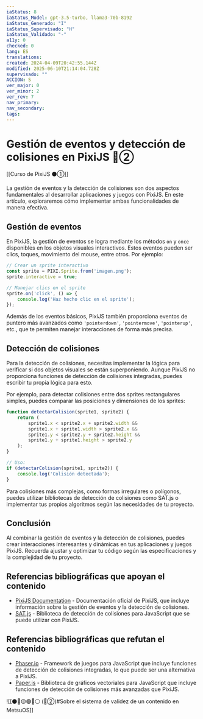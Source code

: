 ```yaml
---
iaStatus: 8
iaStatus_Model: gpt-3.5-turbo, llama3-70b-8192
iaStatus_Generado: "I"
iaStatus_Supervisado: "H"
iaStatus_Validado: "-"
a11y: 0
checked: 0
lang: ES
translations: 
created: 2024-04-09T20:42:55.144Z
modified: 2025-06-10T21:14:04.728Z
supervisado: ""
ACCION: S
ver_major: 0
ver_minor: 2
ver_rev: 7
nav_primary: 
nav_secondary: 
tags:
---
```

# Gestión de eventos y detección de colisiones en PixiJS 🔴②

[[Curso de PixiJS ⚫①]]

La gestión de eventos y la detección de colisiones son dos aspectos fundamentales al desarrollar aplicaciones y juegos con PixiJS. En este artículo, exploraremos cómo implementar ambas funcionalidades de manera efectiva.

## Gestión de eventos

En PixiJS, la gestión de eventos se logra mediante los métodos `on` y `once` disponibles en los objetos visuales interactivos. Estos eventos pueden ser clics, toques, movimiento del mouse, entre otros. Por ejemplo:

```javascript
// Crear un sprite interactivo
const sprite = PIXI.Sprite.from('imagen.png');
sprite.interactive = true;

// Manejar clics en el sprite
sprite.on('click', () => {
    console.log('Haz hecho clic en el sprite');
});
```

Además de los eventos básicos, PixiJS también proporciona eventos de puntero más avanzados como `'pointerdown'`, `'pointermove'`, `'pointerup'`, etc., que te permiten manejar interacciones de forma más precisa.

## Detección de colisiones

Para la detección de colisiones, necesitas implementar la lógica para verificar si dos objetos visuales se están superponiendo. Aunque PixiJS no proporciona funciones de detección de colisiones integradas, puedes escribir tu propia lógica para esto.

Por ejemplo, para detectar colisiones entre dos sprites rectangulares simples, puedes comparar las posiciones y dimensiones de los sprites:

```javascript
function detectarColision(sprite1, sprite2) {
    return (
        sprite1.x < sprite2.x + sprite2.width &&
        sprite1.x + sprite1.width > sprite2.x &&
        sprite1.y < sprite2.y + sprite2.height &&
        sprite1.y + sprite1.height > sprite2.y
    );
}

// Uso:
if (detectarColision(sprite1, sprite2)) {
    console.log('Colisión detectada');
}
```

Para colisiones más complejas, como formas irregulares o polígonos, puedes utilizar bibliotecas de detección de colisiones como SAT.js o implementar tus propios algoritmos según las necesidades de tu proyecto.

## Conclusión

Al combinar la gestión de eventos y la detección de colisiones, puedes crear interacciones interesantes y dinámicas en tus aplicaciones y juegos PixiJS. Recuerda ajustar y optimizar tu código según las especificaciones y la complejidad de tu proyecto.

## Referencias bibliográficas que apoyan el contenido

* [PixiJS Documentation](https://pixijs.download/release/docs/index.html) - Documentación oficial de PixiJS, que incluye información sobre la gestión de eventos y la detección de colisiones.
* [SAT.js](https://github.com/jriecken/sat-js) - Biblioteca de detección de colisiones para JavaScript que se puede utilizar con PixiJS.

## Referencias bibliográficas que refutan el contenido

* [Phaser.io](https://phaser.io/) - Framework de juegos para JavaScript que incluye funciones de detección de colisiones integradas, lo que puede ser una alternativa a PixiJS.
* [Paper.js](http://paperjs.org/) - Biblioteca de gráficos vectoriales para JavaScript que incluye funciones de detección de colisiones más avanzadas que PixiJS.

![[⚫🔴🟡🟢🔵⚪ (🔴②)#Sobre el sistema de validez de un contenido en MetsuOS]]